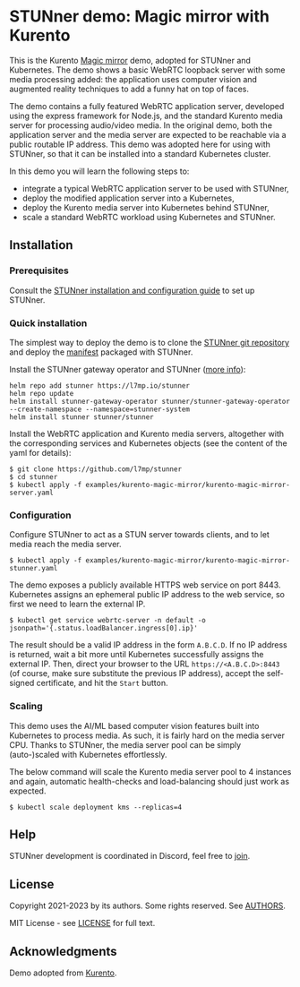# STUNner demo: Magic mirror with Kurento

This is the Kurento [Magic
mirror](https://doc-kurento.readthedocs.io/en/stable/tutorials/node/tutorial-magicmirror.html)
demo, adopted for STUNner and Kubernetes. The demo shows a basic WebRTC loopback server with some
media processing added: the application uses computer vision and augmented reality techniques to
add a funny hat on top of faces.

The demo contains a fully featured WebRTC application server, developed using the express framework
for Node.js, and the standard Kurento media server for processing audio/video media. In the
original demo, both the application server and the media server are expected to be reachable via a
public routable IP address. This demo was adopted here for using with STUNner, so that it can be
installed into a standard Kubernetes cluster.

In this demo you will learn the following steps to:
* integrate a typical WebRTC application server to be used with STUNner,
* deploy the modified application server into a Kubernetes,
* deploy the Kurento media server into Kubernetes behind STUNner,
* scale a standard WebRTC workload using Kubernetes and STUNner.

## Installation

### Prerequisites

Consult the [STUNner installation and configuration guide](../../docs/INSTALL.md) to set up STUNner.

### Quick installation

The simplest way to deploy the demo is to clone the [STUNner git
repository](https://github.com/l7mp/stunner) and deploy the
[manifest](kurento-magic-mirror-server.yaml) packaged with STUNner.

Install the STUNner gateway operator and STUNner ([more info](https://github.com/l7mp/stunner-helm)):

```console
helm repo add stunner https://l7mp.io/stunner
helm repo update
helm install stunner-gateway-operator stunner/stunner-gateway-operator --create-namespace --namespace=stunner-system
helm install stunner stunner/stunner
```

Install the WebRTC application and Kurento media servers, altogether with the corresponding services and Kubernetes objects (see the content of the yaml for details):

```console
$ git clone https://github.com/l7mp/stunner
$ cd stunner
$ kubectl apply -f examples/kurento-magic-mirror/kurento-magic-mirror-server.yaml
```

### Configuration
Configure STUNner to act as a STUN server towards clients, and to let media reach the media server.

```console
$ kubectl apply -f examples/kurento-magic-mirror/kurento-magic-mirror-stunner.yaml
```

The demo exposes a publicly available HTTPS web service on port 8443. Kubernetes assigns an
ephemeral public IP address to the web service, so first we need to learn the external IP.

```console
$ kubectl get service webrtc-server -n default -o jsonpath='{.status.loadBalancer.ingress[0].ip}'
```

The result should be a valid IP address in the form `A.B.C.D`. If no IP address is returned, wait a
bit more until Kubernetes successfully assigns the external IP. Then, direct your browser to the
URL `https://<A.B.C.D>:8443` (of course, make sure substitute the previous IP address), accept the
self-signed certificate, and hit the `Start` button.

### Scaling

This demo uses the AI/ML based computer vision features built into Kubernetes to process media. As
such, it is fairly hard on the media server CPU. Thanks to STUNner, the media server pool can be
simply (auto-)scaled with Kubernetes effortlessly.

The below command will scale the Kurento media server pool to 4 instances and again, automatic
health-checks and load-balancing should just work as expected.

```console
$ kubectl scale deployment kms --replicas=4
```

## Help

STUNner development is coordinated in Discord, feel free to [join](https://discord.gg/DyPgEsbwzc).

## License

Copyright 2021-2023 by its authors. Some rights reserved. See [AUTHORS](../../AUTHORS).

MIT License - see [LICENSE](../../LICENSE) for full text.

## Acknowledgments

Demo adopted from [Kurento](https://www.kurento.org).

